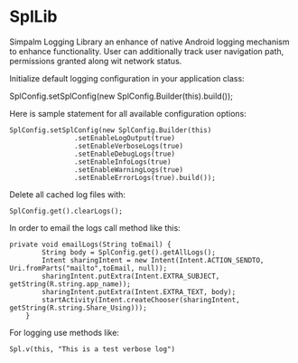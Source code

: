 # SplLib
Simpalm Logging Library an enhance of native Android logging mechanism to enhance functionality. User can additionally track user navigation path, permissions granted along wit network status.

Initialize default logging configuration in your application class:

  SplConfig.setSplConfig(new SplConfig.Builder(this).build());
  
Here is sample statement for all available configuration options:

```
SplConfig.setSplConfig(new SplConfig.Builder(this)
                .setEnableLogOutput(true)
                .setEnableVerboseLogs(true)
                .setEnableDebugLogs(true)
                .setEnableInfoLogs(true)
                .setEnableWarningLogs(true)
                .setEnableErrorLogs(true).build());
```
                
Delete all cached log files with:

```
SplConfig.get().clearLogs();
```

In order to email the logs call method like this:

```
private void emailLogs(String toEmail) {
        String body = SplConfig.get().getAllLogs();
        Intent sharingIntent = new Intent(Intent.ACTION_SENDTO, Uri.fromParts("mailto",toEmail, null));
        sharingIntent.putExtra(Intent.EXTRA_SUBJECT, getString(R.string.app_name));
        sharingIntent.putExtra(Intent.EXTRA_TEXT, body);
        startActivity(Intent.createChooser(sharingIntent, getString(R.string.Share_Using)));
    }
```
    
For logging use methods like:

```
Spl.v(this, "This is a test verbose log")
```
